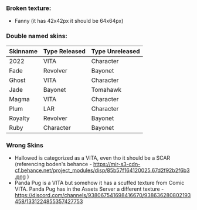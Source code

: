 ### Broken texture:
- Fanny (it has 42x42px it should be 64x64px)

### Double named skins:
| Skinname | Type Released | Type Unreleased |
|----------|---------------|-----------------|
| 2022     | VITA          | Character       |
| Fade     | Revolver      | Bayonet         |
| Ghost    | VITA          | Character       |
| Jade     | Bayonet       | Tomahawk        |
| Magma    | VITA          | Character       |
| Plum     | LAR           | Character       |
| Royalty  | Revolver      | Bayonet         |
| Ruby     | Character     | Bayonet         |

### Wrong Skins
- Hallowed is categorized as a VITA, even tho it should be a SCAR (referencing boden's behance - https://mir-s3-cdn-cf.behance.net/project_modules/disp/85b57f164120025.67d2f92b2f6b3.png )
- Panda Pug is a VITA but somehow it has a scuffed texture from Comic VITA. Panda Pug has in the Assets Server a different texture - https://discord.com/channels/938067541698416670/938636280802193458/1331224855357427753
